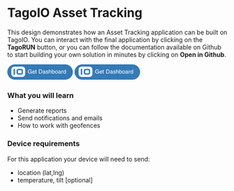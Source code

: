 # TagoIO Asset Tracking

This design demonstrates how an Asset Tracking application can be built on TagoIO. You can interact with the final application by clicking on the **TagoRUN** button, or you can follow the documentation available on Github to start building your own solution in minutes by clicking on **Open in Github**.

[![Get Dashboard](https://raw.githubusercontent.com/tago-io/explore-asset-tracking/master/images/getdashboard.png?raw=true)](https://admin.develop.tago.io/explore)
[![Get Dashboard](https://raw.githubusercontent.com/tago-io/explore-asset-tracking/master/images/getdashboard.png?raw=true)](https://admin.develop.tago.io/explore)

### What you will learn
- Generate reports
- Send notifications and emails
- How to work with geofences

### Device requirements
For this application your device will need to send:
- location (lat,lng)
- temperature, tilt  [optional]
